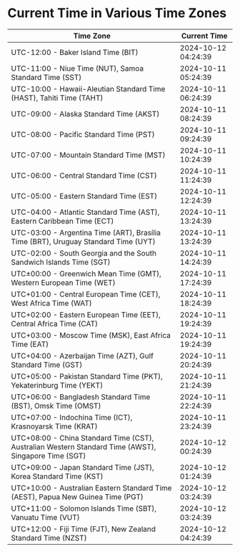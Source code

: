 # Current Time in Various Time Zones

| Time Zone | Current Time |
|-----------|--------------|
| UTC-12:00 - Baker Island Time (BIT) | 2024-10-12 04:24:39 |
| UTC-11:00 - Niue Time (NUT), Samoa Standard Time (SST) | 2024-10-11 05:24:39 |
| UTC-10:00 - Hawaii-Aleutian Standard Time (HAST), Tahiti Time (TAHT) | 2024-10-11 06:24:39 |
| UTC-09:00 - Alaska Standard Time (AKST) | 2024-10-11 08:24:39 |
| UTC-08:00 - Pacific Standard Time (PST) | 2024-10-11 09:24:39 |
| UTC-07:00 - Mountain Standard Time (MST) | 2024-10-11 10:24:39 |
| UTC-06:00 - Central Standard Time (CST) | 2024-10-11 11:24:39 |
| UTC-05:00 - Eastern Standard Time (EST) | 2024-10-11 12:24:39 |
| UTC-04:00 - Atlantic Standard Time (AST), Eastern Caribbean Time (ECT) | 2024-10-11 13:24:39 |
| UTC-03:00 - Argentina Time (ART), Brasília Time (BRT), Uruguay Standard Time (UYT) | 2024-10-11 13:24:39 |
| UTC-02:00 - South Georgia and the South Sandwich Islands Time (SGT) | 2024-10-11 14:24:39 |
| UTC±00:00 - Greenwich Mean Time (GMT), Western European Time (WET) | 2024-10-11 17:24:39 |
| UTC+01:00 - Central European Time (CET), West Africa Time (WAT) | 2024-10-11 18:24:39 |
| UTC+02:00 - Eastern European Time (EET), Central Africa Time (CAT) | 2024-10-11 19:24:39 |
| UTC+03:00 - Moscow Time (MSK), East Africa Time (EAT) | 2024-10-11 19:24:39 |
| UTC+04:00 - Azerbaijan Time (AZT), Gulf Standard Time (GST) | 2024-10-11 20:24:39 |
| UTC+05:00 - Pakistan Standard Time (PKT), Yekaterinburg Time (YEKT) | 2024-10-11 21:24:39 |
| UTC+06:00 - Bangladesh Standard Time (BST), Omsk Time (OMST) | 2024-10-11 22:24:39 |
| UTC+07:00 - Indochina Time (ICT), Krasnoyarsk Time (KRAT) | 2024-10-11 23:24:39 |
| UTC+08:00 - China Standard Time (CST), Australian Western Standard Time (AWST), Singapore Time (SGT) | 2024-10-12 00:24:39 |
| UTC+09:00 - Japan Standard Time (JST), Korea Standard Time (KST) | 2024-10-12 01:24:39 |
| UTC+10:00 - Australian Eastern Standard Time (AEST), Papua New Guinea Time (PGT) | 2024-10-12 03:24:39 |
| UTC+11:00 - Solomon Islands Time (SBT), Vanuatu Time (VUT) | 2024-10-12 03:24:39 |
| UTC+12:00 - Fiji Time (FJT), New Zealand Standard Time (NZST) | 2024-10-12 04:24:39 |
